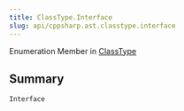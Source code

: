 ```yaml
---
title: ClassType.Interface
slug: api/cppsharp.ast.classtype.interface
---
```

Enumeration Member in [ClassType](/api/cppsharp/ast/classtype)

## Summary



```csharp
Interface
```

